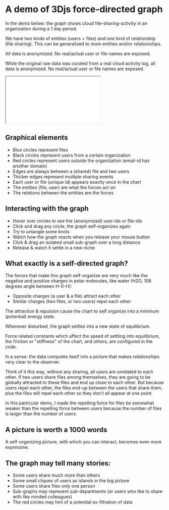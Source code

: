 # A demo of 3Djs force-directed graph

In the demo below: the graph shows cloud file-sharing-activity
in an organization during a 1 day period.

We have two kinds of entities (users + files) and one kind of
relationship (file sharing). This can be generalized to more entities
and/or relationships.

All data is anonymized. No real/actual user or file names are exposed.

While the original raw data was curated from a real cloud activity log,
all data is anonymized. No real/actual user or file names are exposed.

<iframe src="./index.html">Interactive force-directed chart</iframe>

## Graphical elements

  - Blue circles represent files
  - Black circles represent users from a certain organization
  - Red circles represent users outside the organization (email-id has another domain)
  - Edges are always between a (shared) file and two users
  - Thicker edges represent multiple sharing events
  - Each user or file (unique id) appears exactly once in the chart
  - The entities (file, user) are what the forces act on
  - The relations between the entities are the forces

## Interacting with the graph

  - Hover over circles to see the (anonymized) user-ids or file-ids
  - Click and drag any circle; the graph self-organizes again
  - Try to untangle some knots
  - Watch how the graph reacts when you release your mouse button
  - Click & drag an isolated small sub-graph over a long distance
  - Release & watch it settle in a new niche

## What exactly is a self-directed graph?

The forces that make this graph self-organize are very much like the
negative and positive charges in polar molecules, like water (H2O, 108
degrees angle between H-0-H):

  - Opposite charges (a user & a file) attract each other
  - Similar charges (two files, or two users) repel each other

The attraction & repulsion cause the chart to self organize into
a minimum (potential) energy state.

Whenever disturbed, the graph settles into a new state of equilibrium.

Force related constants which affect the speed of settling into
equilibrium, the friction or "stiffness" of the chart, and others,
are configured in the code.

In a sense: the data computes itself into a picture that makes
relationships very clear to the observer.

Think of it this way, without any sharing, all users are unrelated to
each other. If two users share files among themselves, they are going to
be globally attracted to these files and end up close to each other. But
because users repel each other, the files end-up between the users that
share them, plus the files will repel each other so they don't all
appear at one point.

In this particular demo, I made the repelling force for files
be somewhat weaker than the repelling force between users because the
number of files is larger than the number of users.


## A picture is worth a 1000 words

A self-organizing picture, with which you can interact,
becomes even more expressive.

## The graph may tell many stories:

  - Some users share much more than others
  - Some small cliques of users as islands in the big picture
  - Some users share files only one person
  - Sub-graphs may represent sub-departments (or users who like to share with like minded colleagues)
  - The red circles may hint of a potential ex-filtration of data

